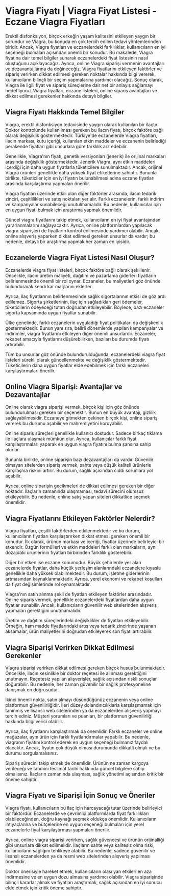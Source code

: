 <h1>Viagra Fiyatı | Viagra Fiyat Listesi - Eczane Viagra Fiyatları</h1>
<p>Erektil disfonksiyon, birçok erkeğin yaşam kalitesini etkileyen yaygın bir sorundur ve Viagra, bu konuda en çok tercih edilen tedavi yöntemlerinden biridir. Ancak, Viagra fiyatları ve eczanelerdeki farklılıklar, kullanıcıların en iyi seçeneği bulmaları açısından önemli bir konudur. Bu makalede, Viagra fiyatına dair temel bilgiler sunarak eczanelerdeki fiyat listesinin nasıl oluştuğunu açıklayacağız. Ayrıca, online Viagra siparişi vermenin avantajları ve dezavantajlarına da değineceğiz. Viagra fiyatlarını etkileyen faktörler ve sipariş verirken dikkat edilmesi gereken noktalar hakkında bilgi vererek, kullanıcıların bilinçli bir seçim yapmalarına yardımcı olacağız. Sonuç olarak, Viagra ile ilgili fiyat ve sipariş süreçlerine dair net bir anlayış sağlamayı hedefliyoruz.Viagra fiyatları, eczane listeleri, online sipariş avantajları ve dikkat edilmesi gerekenler hakkında detaylı bilgiler.</p>
<h2>Viagra Fiyatı Hakkında Temel Bilgiler</h2>
<p>Viagra, erektil disfonksiyon tedavisinde yaygın olarak kullanılan bir ilaçtır. Doktor kontrolünde kullanılması gereken bu ilacın fiyatı, birçok faktöre bağlı olarak değişiklik göstermektedir. Türkiye'de eczanelerde Viagra fiyatları, ilacın markası, kutu içeriği, kullanılan etkin maddeler ve eczanenin belirlediği perakende fiyatları gibi unsurlara göre farklılık arz edebilir.</p>
<p>Genellikle, Viagra'nın fiyatı, genetik versiyonları (jenerik) ile orijinal markaları arasında değişiklik göstermektedir. Jenerik Viagra, aynı etkin maddeleri içerdiği için daha uygun fiyatlarla tüketicilere sunulmaktadır. Ancak, orijinal Viagra ürünleri genellikle daha yüksek fiyat etiketlerine sahiptir. Bununla birlikte, tüketiciler için en iyi fiyatın bulunabilmesi adına eczane fiyatları arasında karşılaştırma yapmaları önerilir.</p>
<p>Viagra fiyatları üzerinde etkili olan diğer faktörler arasında, ilacın tedarik zinciri, çeşitlilikleri ve satış noktaları yer alır. Farklı eczanelerin, farklı indirim ve kampanyalar sunabileceği unutulmamalıdır. Bu nedenle, kullanıcılar için en uygun fiyatı bulmak için araştırma yapmak önemlidir.</p>
<p>Güncel viagra fiyatlarını takip etmek, kullanıcıların en iyi fiyat avantajından yararlanmalarını sağlayacaktır. Ayrıca, online platformlardan yapılacak viagra siparişleri de fiyatların kontrol edilmesinde yardımcı olabilir. Ancak, online alışveriş yaparken dikkat edilmesi gereken unsurlar da vardır; bu nedenle, detaylı bir araştırma yapmak her zaman en iyisidir.</p>
<h2>Eczanelerde Viagra Fiyat Listesi Nasıl Oluşur?</h2>
<p>Eczanelerde viagra fiyat listeleri, birçok faktöre bağlı olarak şekillenir. Öncelikle, ilacın üretim maliyeti, dağıtım ve pazarlama giderleri fiyatların belirlenmesinde önemli bir rol oynar. Eczaneler, bu maliyetleri göz önünde bulundurarak kendi kar marjlarını eklerler.</p>
<p>Ayrıca, ilaç fiyatlarının belirlenmesinde sağlık sigortalarının etkisi de göz ardı edilemez. Sigorta şirketlerinin, ilaç için sağladıkları geri ödemeler, tüketicilerin ödeyeceği tutarı doğrudan etkileyebilir. Böylece, bazı eczaneler sigorta kapsamında uygun fiyatlar sunabilir.</p>
<p>Ülke genelinde, farklı eczanelerin uyguladığı fiyat politikaları da değişkenlik göstermektedir. Bunun yanı sıra, belirli dönemlerde yapılan kampanyalar ve indirimler, viagra fiyatlarını etkileyen diğer önemli unsurlardır. Eczaneler, rekabet amacıyla fiyatlarını düşürebilirken, bazıları bu durumda fiyatı artırabilir.</p>
<p>Tüm bu unsurlar göz önünde bulundurulduğunda, eczanelerdeki viagra fiyat listeleri sürekli olarak güncellenmekte ve değişiklik göstermektedir. Tüketicilerin daha uygun fiyatlar elde edebilmek için farklı eczaneleri karşılaştırmaları önerilir.</p>
<h2>Online Viagra Siparişi: Avantajlar ve Dezavantajlar</h2>
<p>Online olarak viagra siparişi vermek, birçok kişi için göz önünde bulundurulması gereken bir seçenektir. Bunun en büyük avantajı, gizlilik sağlayabilmesidir. Eczaneye gitmekten çekinen birçok kişi, online sipariş vererek bu durumu aşabilir ve mahremiyetini koruyabilir.</p>
<p>Online sipariş süreçleri genellikle kullanıcı dostudur. Sadece birkaç tıklama ile ilaçlara ulaşmak mümkün olur. Ayrıca, kullanıcılar farklı fiyat karşılaştırmaları yaparak en uygun viagra fiyatını bulma şansına sahip olurlar.</p>
<p>Bununla birlikte, online siparişin bazı dezavantajları da vardır. Güvenilir olmayan sitelerden sipariş vermek, sahte veya düşük kaliteli ürünlerle karşılaşma riskini artırır. Bu durum, sağlık açısından ciddi sorunlara yol açabilir.</p>
<p>Ayrıca, online siparişin gecikmeleri de dikkat edilmesi gereken bir diğer noktadır. İlaçların zamanında ulaşmaması, tedavi sürecini olumsuz etkileyebilir. Bu nedenle, online satış yapan siteleri dikkatlice seçmek önemlidir.</p>
<h2>Viagra Fiyatlarını Etkileyen Faktörler Nelerdir?</h2>
<p>Viagra fiyatları, çeşitli faktörlerden etkilenmektedir ve bu durum, kullanıcıların fiyatları karşılaştırırken dikkat etmesi gereken önemli bir konudur. İlk olarak, ürünün markası ve içeriği, fiyatlar üzerinde belirleyici bir etkendir. Özgün formülleri ve etkin maddeleri farklı olan markaların, aynı dozajdaki ürünlerinin fiyatları birbirinden farklılık gösterebilir.</p>
<p>Diğer bir etken ise eczane konumudur. Büyük şehirlerde yer alan eczanelerde fiyatlar, daha küçük yerleşim alanlarındaki eczanelere kıyasla genellikle daha yüksek olabilmektedir. Bu durum, işletme giderlerinin artmasından kaynaklanmaktadır. Ayrıca, yerel ekonomi ve rekabet koşulları da fiyat değişimlerinde rol oynamaktadır.</p>
<p>Viagra'nın satın alınma şekli de fiyatları etkileyen faktörler arasındadır. Online sipariş vermek, genellikle eczanelerdeki fiyatlardan daha uygun fiyatlar sunabilir. Ancak, kullanıcıların güvenilir web sitelerinden alışveriş yapmaları gerektiğini unutmamalıdır.</p>
<p>Üretim ve dağıtım süreçlerindeki değişiklikler de fiyatları etkileyebilir. Örneğin, ham madde fiyatlarındaki artış veya tedarik zincirinde yaşanan aksamalar, ürün maliyetlerini doğrudan etkileyerek son fiyatı artırabilir.</p>
<h2>Viagra Siparişi Verirken Dikkat Edilmesi Gerekenler</h2>
<p>Viagra siparişi verirken dikkat edilmesi gereken birçok husus bulunmaktadır. Öncelikle, ilacın kesinlikle bir doktor reçetesi ile alınması gerektiğini unutmayın. Reçetesiz yapılan alışverişler, sağlık açısından riskli sonuçlar doğurabilir. Bu nedenle, her zaman güvenilir bir sağlık profesyoneline danışmak en doğrusudur.</p>
<p>İkinci önemli nokta, satın almayı düşündüğünüz eczanenin veya online platformun güvenilirliğidir. İleri düzey dolandırıcılıklarla karşılaşmamak için tanınmış ve lisanslı web sitelerinden ya da eczanelerden alışveriş yapmayı tercih ediniz. Müşteri yorumları ve puanları, bir platformun güvenilirliği hakkında bilgi verici olabilir.</p>
<p>Ayrıca, ilaç fiyatlarını karşılaştırmak da önemlidir. Farklı eczaneler ve online mağazalar, aynı ürün için farklı fiyatlandırmalar yapabilir. Bu nedenle, viagranın fiyatını kontrol ederek en uygun seçeneği bulmanız faydalı olacaktır. Ancak, fiyatın çok düşük olması durumunda dikkatli olmalı ve bu durumu sorgulamalısınız.</p>
<p>Sipariş sürecini takip etmek de önemlidir. Ürünün ne zaman kargoya verileceği ve tahmini teslimat tarihi hakkında güncel bilgilere sahip olmalısınız. İlaçların zamanında ulaşması, sağlık yönetimi açısından kritik bir öneme sahiptir.</p>
<h2>Viagra Fiyatı ve Siparişi İçin Sonuç ve Öneriler</h2>
<p>Viagra fiyatı, kullanıcıların bu ilaç için harcayacağı tutar üzerinde belirleyici bir faktördür. Eczanelerde ve çevrimiçi platformlarda fiyat farklılıkları olabileceğinden, doğru kaynağı seçmek oldukça önemlidir. Kullanıcıların ihtiyaçlarına ve bütçelerine en uygun seçeneği bulmaları için yerel eczanelerle fiyat karşılaştırması yapmaları önerilir.</p>
<p>Ayrıca, online viagra siparişi verirken, sağlık güvencesi ve ürünün orijinalliği gibi unsurlara dikkat edilmelidir. İlaçların sahte veya kalitesiz olma riski, kullanıcıların sağlığını tehlikeye atabilir. Bu nedenle, sadece güvenilir ve lisanslı eczanelerden ya da resmi web sitelerinden alışveriş yapılması önemlidir.</p>
<p>Doktor önerisiyle hareket etmek, kullanıcıların olası yan etkileri en aza indirmesine ve en uygun dozu almasına yardımcı olabilir. Viagra siparişinde bilinçli kararlar almak ve fiyatları araştırmak, sağlık açısından en iyi sonucu elde etmek için kritik öneme sahiptir.</p>
